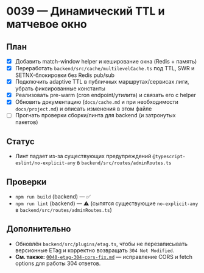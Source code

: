 # 0039 — Динамический TTL и матчевое окно

## План
- [x] Добавить match-window helper и кеширование окна (Redis + память)
- [x] Переработать `backend/src/cache/multilevelCache.ts` под TTL, SWR и SETNX-блокировки без Redis pub/sub
- [x] Подключить adaptive TTL в публичных маршрутах/сервисах лиги, убрать фиксированные константы
- [x] Реализовать pre-warm (cron endpoint/утилита) и связать его с helper
- [x] Обновить документацию (`docs/cache.md` и при необходимости `docs/project.md`) и описать изменения в этом файле
- [ ] Прогнать проверки сборки/линта для backend (и затронутых пакетов)

## Статус
- Линт падает из-за существующих предупреждений `@typescript-eslint/no-explicit-any` в `backend/src/routes/adminRoutes.ts`

## Проверки
- `npm run build` (backend) — ✅
- `npm run lint` (backend) — ⚠️ (сыпятся существующие `no-explicit-any` в `backend/src/routes/adminRoutes.ts`)

## Дополнительно
- Обновлён `backend/src/plugins/etag.ts`, чтобы не перезаписывать версионные ETag и корректно возвращать `304 Not Modified`.
- **См. также:** [`0040-etag-304-cors-fix.md`](./0040-etag-304-cors-fix.md) — исправление CORS и fetch options для работы 304 ответов.
